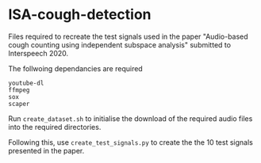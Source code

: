 # ISA-cough-detection

Files required to recreate the test signals used in the paper "Audio-based cough counting using independent subspace analysis" submitted to Interspeech 2020.

The follwoing dependancies are required
```
youtube-dl
ffmpeg
sox
scaper
```

Run ```create_dataset.sh``` to initialise the download of the required audio files into the required directories.

Following this, use ```create_test_signals.py``` to create the the 10 test signals presented in the paper.
